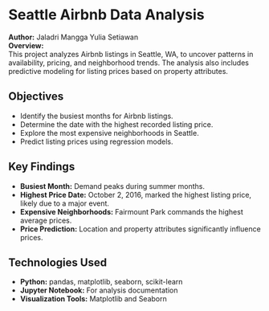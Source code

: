 # Seattle Airbnb Data Analysis  

**Author:** Jaladri Mangga Yulia Setiawan  
**Overview:**  
This project analyzes Airbnb listings in Seattle, WA, to uncover patterns in availability, pricing, and neighborhood trends. The analysis also includes predictive modeling for listing prices based on property attributes.

## Objectives  
- Identify the busiest months for Airbnb listings.
- Determine the date with the highest recorded listing price.
- Explore the most expensive neighborhoods in Seattle.
- Predict listing prices using regression models.

## Key Findings  
- **Busiest Month:** Demand peaks during summer months.  
- **Highest Price Date:** October 2, 2016, marked the highest listing price, likely due to a major event.  
- **Expensive Neighborhoods:** Fairmount Park commands the highest average prices.  
- **Price Prediction:** Location and property attributes significantly influence prices.

## Technologies Used  
- **Python:** pandas, matplotlib, seaborn, scikit-learn  
- **Jupyter Notebook:** For analysis documentation  
- **Visualization Tools:** Matplotlib and Seaborn  
